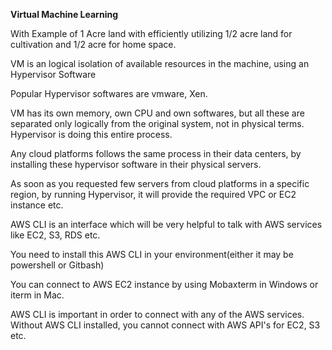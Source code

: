 **Virtual Machine Learning**

With Example of 1 Acre land with efficiently utilizing 1/2 acre land for cultivation and 1/2 acre for home space.

VM is an logical isolation of available resources in the machine, using an Hypervisor Software

Popular Hypervisor softwares are vmware, Xen.

VM has its own memory, own CPU and own softwares, but all these are separated only logically from the original system, not in physical terms. Hypervisor is doing this entire process.

Any cloud platforms follows the same process in their data centers, by installing these hypervisor software in their physical servers.

As soon as you requested few servers from cloud platforms in a specific region, by running Hypervisor, it will provide the required VPC or EC2 instance etc.

AWS CLI is an interface which will be very helpful to talk with AWS services like EC2, S3, RDS etc.

You need to install this AWS CLI in your environment(either it may be powershell or Gitbash)

You can connect to AWS EC2 instance by using Mobaxterm in Windows or iterm in Mac.

AWS CLI is important in order to connect with any of the AWS services. Without AWS CLI installed, you cannot connect with AWS API's for EC2, S3 etc.


